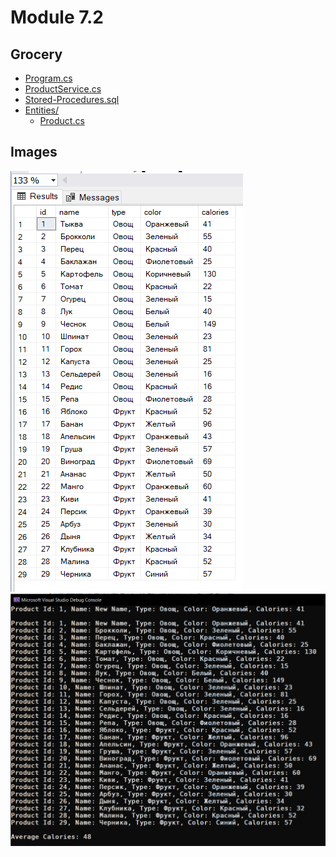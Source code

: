 # Module 7.2

## Grocery

- [Program.cs](Grocery/Program.cs)
- [ProductService.cs](Grocery/ProductService.cs)
- [Stored-Procedures.sql](Grocery/Stored-Procedures.sql)
- [Entities/](Grocery/Entities/)
  - [Product.cs](Grocery/Entities/Product.cs)

## Images

![](images/1.png)
![](images/2.png)
